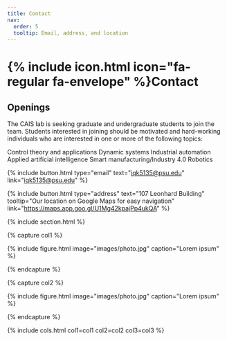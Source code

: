 ```yaml
---
title: Contact
nav:
  order: 5
  tooltip: Email, address, and location
---
```


# {% include icon.html icon="fa-regular fa-envelope" %}Contact

## Openings

The CAIS lab is seeking graduate and undergraduate students to join the team. Students interested in joining should be motivated and hard-working individuals who are interested in one or more of the following topics:

Control theory and applications
Dynamic systems
Industrial automation
Applied artificial intelligence
Smart manufacturing/Industry 4.0
Robotics


{%
  include button.html
  type="email"
  text="iqk5135@psu.edu"
  link="iqk5135@psu.edu"
%}

{%
  include button.html
  type="address"
  text="107 Leonhard Building"
  tooltip="Our location on Google Maps for easy navigation"
  link="https://maps.app.goo.gl/U1Mg42kpajPp4ukQA"
%}



{% include section.html %}

{% capture col1 %}

{%
  include figure.html
  image="images/photo.jpg"
  caption="Lorem ipsum"
%}

{% endcapture %}

{% capture col2 %}

{%
  include figure.html
  image="images/photo.jpg"
  caption="Lorem ipsum"
%}

{% endcapture %}



{% include cols.html col1=col1 col2=col2 col3=col3 %}
